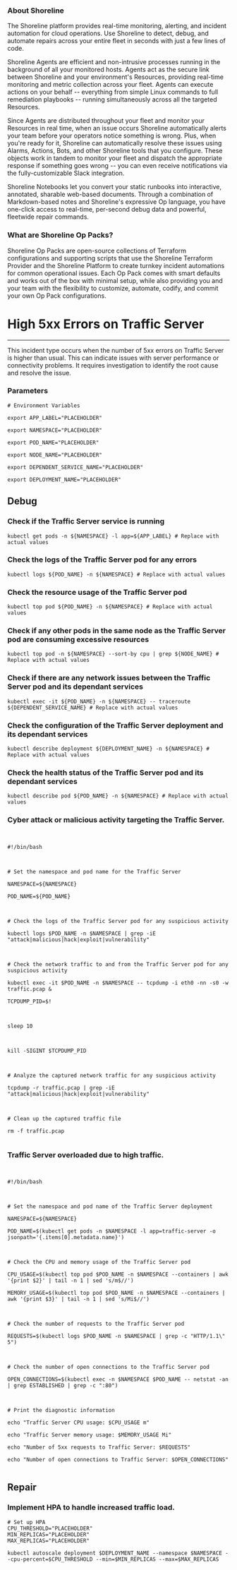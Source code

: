 
### About Shoreline
The Shoreline platform provides real-time monitoring, alerting, and incident automation for cloud operations. Use Shoreline to detect, debug, and automate repairs across your entire fleet in seconds with just a few lines of code.

Shoreline Agents are efficient and non-intrusive processes running in the background of all your monitored hosts. Agents act as the secure link between Shoreline and your environment's Resources, providing real-time monitoring and metric collection across your fleet. Agents can execute actions on your behalf -- everything from simple Linux commands to full remediation playbooks -- running simultaneously across all the targeted Resources.

Since Agents are distributed throughout your fleet and monitor your Resources in real time, when an issue occurs Shoreline automatically alerts your team before your operators notice something is wrong. Plus, when you're ready for it, Shoreline can automatically resolve these issues using Alarms, Actions, Bots, and other Shoreline tools that you configure. These objects work in tandem to monitor your fleet and dispatch the appropriate response if something goes wrong -- you can even receive notifications via the fully-customizable Slack integration.

Shoreline Notebooks let you convert your static runbooks into interactive, annotated, sharable web-based documents. Through a combination of Markdown-based notes and Shoreline's expressive Op language, you have one-click access to real-time, per-second debug data and powerful, fleetwide repair commands.

### What are Shoreline Op Packs?
Shoreline Op Packs are open-source collections of Terraform configurations and supporting scripts that use the Shoreline Terraform Provider and the Shoreline Platform to create turnkey incident automations for common operational issues. Each Op Pack comes with smart defaults and works out of the box with minimal setup, while also providing you and your team with the flexibility to customize, automate, codify, and commit your own Op Pack configurations.

# High 5xx Errors on Traffic Server
---

This incident type occurs when the number of 5xx errors on Traffic Server is higher than usual. This can indicate issues with server performance or connectivity problems. It requires investigation to identify the root cause and resolve the issue.

### Parameters
```shell
# Environment Variables

export APP_LABEL="PLACEHOLDER"

export NAMESPACE="PLACEHOLDER"

export POD_NAME="PLACEHOLDER"

export NODE_NAME="PLACEHOLDER"

export DEPENDENT_SERVICE_NAME="PLACEHOLDER"

export DEPLOYMENT_NAME="PLACEHOLDER"

```

## Debug

### Check if the Traffic Server service is running
```shell
kubectl get pods -n ${NAMESPACE} -l app=${APP_LABEL} # Replace with actual values
```

### Check the logs of the Traffic Server pod for any errors
```shell
kubectl logs ${POD_NAME} -n ${NAMESPACE} # Replace with actual values
```

### Check the resource usage of the Traffic Server pod
```shell
kubectl top pod ${POD_NAME} -n ${NAMESPACE} # Replace with actual values
```

### Check if any other pods in the same node as the Traffic Server pod are consuming excessive resources
```shell
kubectl top pod -n ${NAMESPACE} --sort-by cpu | grep ${NODE_NAME} # Replace with actual values
```

### Check if there are any network issues between the Traffic Server pod and its dependant services
```shell
kubectl exec -it ${POD_NAME} -n ${NAMESPACE} -- traceroute ${DEPENDENT_SERVICE_NAME} # Replace with actual values
```

### Check the configuration of the Traffic Server deployment and its dependant services
```shell
kubectl describe deployment ${DEPLOYMENT_NAME} -n ${NAMESPACE} # Replace with actual values
```

### Check the health status of the Traffic Server pod and its dependant services
```shell
kubectl describe pod ${POD_NAME} -n ${NAMESPACE} # Replace with actual values
```

### Cyber attack or malicious activity targeting the Traffic Server.
```shell


#!/bin/bash



# Set the namespace and pod name for the Traffic Server

NAMESPACE=${NAMESPACE}

POD_NAME=${POD_NAME}



# Check the logs of the Traffic Server pod for any suspicious activity

kubectl logs $POD_NAME -n $NAMESPACE | grep -iE "attack|malicious|hack|exploit|vulnerability"



# Check the network traffic to and from the Traffic Server pod for any suspicious activity

kubectl exec -it $POD_NAME -n $NAMESPACE -- tcpdump -i eth0 -nn -s0 -w traffic.pcap &

TCPDUMP_PID=$!



sleep 10



kill -SIGINT $TCPDUMP_PID



# Analyze the captured network traffic for any suspicious activity

tcpdump -r traffic.pcap | grep -iE "attack|malicious|hack|exploit|vulnerability"



# Clean up the captured traffic file

rm -f traffic.pcap


```

### Traffic Server overloaded due to high traffic.
```shell


#!/bin/bash



# Set the namespace and pod name of the Traffic Server deployment

NAMESPACE=${NAMESPACE}

POD_NAME=$(kubectl get pods -n $NAMESPACE -l app=traffic-server -o jsonpath='{.items[0].metadata.name}')



# Check the CPU and memory usage of the Traffic Server pod

CPU_USAGE=$(kubectl top pod $POD_NAME -n $NAMESPACE --containers | awk '{print $2}' | tail -n 1 | sed 's/m$//')

MEMORY_USAGE=$(kubectl top pod $POD_NAME -n $NAMESPACE --containers | awk '{print $3}' | tail -n 1 | sed 's/Mi$//')



# Check the number of requests to the Traffic Server pod

REQUESTS=$(kubectl logs $POD_NAME -n $NAMESPACE | grep -c "HTTP/1.1\" 5")



# Check the number of open connections to the Traffic Server pod

OPEN_CONNECTIONS=$(kubectl exec -n $NAMESPACE $POD_NAME -- netstat -an | grep ESTABLISHED | grep -c ":80")



# Print the diagnostic information

echo "Traffic Server CPU usage: $CPU_USAGE m"

echo "Traffic Server memory usage: $MEMORY_USAGE Mi"

echo "Number of 5xx requests to Traffic Server: $REQUESTS"

echo "Number of open connections to Traffic Server: $OPEN_CONNECTIONS"


```

## Repair

### Implement HPA to handle increased traffic load.
```shell
# Set up HPA
CPU_THRESHOLD="PLACEHOLDER"
MIN_REPLICAS="PLACEHOLDER"
MAX_REPLICAS="PLACEHOLDER"

kubectl autoscale deployment $DEPLOYMENT_NAME --namespace $NAMESPACE --cpu-percent=$CPU_THRESHOLD --min=$MIN_REPLICAS --max=$MAX_REPLICAS


```